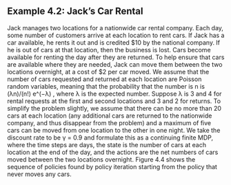 ## Example 4.2: Jack’s Car Rental 

Jack manages two locations for a nationwide car rental company. Each day, some number of customers arrive at each location to rent cars. If Jack has a car available, he rents it out and is credited $10 by the national company. If he is out of cars at that location, then the business is lost. Cars become available for renting the day after they are returned. To help ensure that cars are available where they are needed, Jack can move them between the two locations overnight, at a cost of $2 per car moved. We assume that the number of cars requested and returned at each location are Poisson random variables, meaning that the probability that the number is n is (λn)/(n!) e^(−λ) , where λ is the expected number. Suppose λ is 3 and 4 for rental requests at the first and second locations and 3 and 2 for returns. To simplify the problem slightly, we assume that there can be no more than 20 cars at each location (any additional cars are returned to the nationwide company, and thus disappear from the problem) and a maximum of five cars can be moved from one location to the other in one night. We take the discount rate to be γ = 0.9 and formulate this as a continuing finite MDP, where the time steps are days, the state is the number of cars at each location at the end of the day, and the actions are the net numbers of cars moved between the two locations overnight. Figure 4.4 shows the sequence of policies found by policy iteration starting from the policy that never moves any cars.